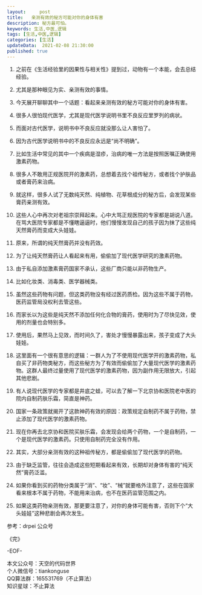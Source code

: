 ```yaml
---   
layout:     post  
title:   亲测有效的秘方可能对你的身体有害
description: 秘方最可怕。       
keywords: 生活,中医,逻辑  
tags: [生活,中医,逻辑]    
categories: [生活]  
updateData:  2021-02-08 21:30:00  
published: true  
---  
```



1. 之前在《生活经验里的因果性与相关性》提到过，动物有一个本能，会去总结经验。  


2. 尤其是那种眼见为实、亲测有效的事情。  


3. 今天展开聊聊其中一个话题：看起来亲测有效的秘方可能对你的身体有害。  


4. 很多人很怕现代医学，尤其是现代医学说明书里不良反应里罗列的病状。  


5. 而面对古代医学，说明书中不良反应就没那么让人害怕了。  


6. 因为古代医学说明书中的不良反应永远是“尚不明确”。  


7. 比如生活中常见的其中一个疾病是湿疹，治病的唯一方法是按照医嘱正确使用激素药物。  


8. 很多人不敢用正规医院开的激素药，总想着去找个祖传秘方，或者找个护肤品或者膏药来治病。  


9. 就这样，很多人试了无数纯天然、纯植物、花草根成分的秘方后，会发现某些膏药亲测有效。  


10. 这些人心中再次对老祖宗崇拜起来。心中大骂正规医院的专家都是胡说八道。在骂大医院专家都是不懂瞎逼逼时，他们慢慢发现自己的孩子因为抹了这些纯天然膏药而变成大头娃娃。  


11. 原来，所谓的纯天然膏药并没有药效。  


12. 为了让纯天然膏药让人看起来有用，偷偷加了现代医学研究的激素药物。  


13. 由于私自添加激素膏药国家不承认，这些厂商只能以非药物生产。  


14. 比如化妆类、消毒类、医学器械类。  


15. 虽然这些药物有问题，但这类药物没有经过医药质检。因为这些不属于药物，医药监管局没权利去管这些。  


16. 而家长以为这些是纯天然不添加任何化合物的膏药，使用时为了尽快见效，使用的剂量也会特别多。  


17. 使用后，果然马上见效，而时间久了，害处才慢慢暴露出来，孩子变成了大头娃娃。  


18. 这里面有一个很有意思的逻辑：一群人为了不使用现代医学开的激素药物，私自买了非药物类秘方，而这些秘方为了有效而偷偷加了大量现代医学的激素药物。这群人最终过量使用了现代医学的激素药物，因为副作用无限放大，引起其他悲剧。  


19. 有人说现代医学的专家都是井底之蛙，可以去了解一下北京协和医院老中医的院内自制药肤乐霜，简直是神药。  


20. 国家一条政策就揭开了这款神药有效的原因：政策规定自制药不属于药物，禁止添加了现代医学的激素药物。  


21. 现在你再去北京协和医院买肤乐霜，会发现会给两个药物，一个是自制药，一个是现代医学的激素药。只使用自制药完全没有作用。  


22. 其实，大部分亲测有效的这种祖传秘方，都是偷偷加了现代医学的药物。  


23. 由于缺乏监管，往往会造成这些短期看起来有效，长期却对身体有害的“纯天然”膏药泛滥。  


24. 如果你看到买的药物分类属于“消”、“妆”、“械”就要格外注意了，这些在国家看来根本不属于药物，不能用来治病，也不在医药监管范围之内。  


25. 如果这类药物亲测有效，那更要注意了，对你的身体可能有害，否则下个“大头娃娃”这种悲剧会再次发生。  


参考：drpei 公众号  



《完》  


-EOF-  



本文公众号：天空的代码世界  
个人微信号：tiankonguse  
QQ算法群：165531769（不止算法）  
知识星球：不止算法  

